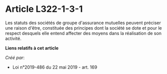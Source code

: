 # Article L322-1-3-1

Les statuts des sociétés de groupe d'assurance mutuelles peuvent préciser une raison d'être, constituée des principes dont la
société se dote et pour le respect desquels elle entend affecter des moyens dans la réalisation de son activité.

**Liens relatifs à cet article**

_Créé par_:

  - Loi n°2019-486 du 22 mai 2019 - art. 169
